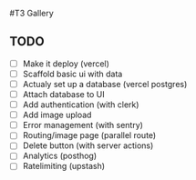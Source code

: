 #T3 Gallery

## TODO

- [ ] Make it deploy (vercel)
- [ ] Scaffold basic ui with data
- [ ] Actualy set up a database (vercel postgres)
- [ ] Attach database to UI
- [ ] Add authentication (with clerk)
- [ ] Add image upload
- [ ] Error management (with sentry)
- [ ] Routing/image page (parallel route)
- [ ] Delete button (with server actions)
- [ ] Analytics (posthog)
- [ ] Ratelimiting (upstash)
